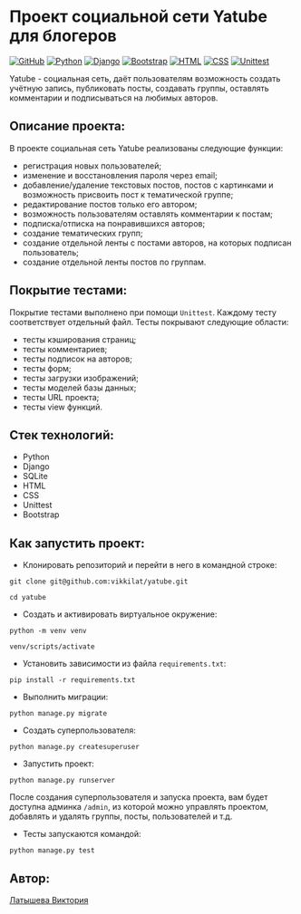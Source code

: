# Проект социальной сети Yatube для блогеров
[![GitHub](https://img.shields.io/badge/-GitHub-464646??style=flat-square&logo=GitHub)](https://github.com/EvgVol)
[![Python](https://img.shields.io/badge/-Python-464646??style=flat-square&logo=Python)](https://www.python.org/)
[![Django](https://img.shields.io/badge/-Django-464646??style=flat-square&logo=Django)](https://www.djangoproject.com/)
[![Bootstrap](https://img.shields.io/badge/-Bootstrap-464646??style=flat-square&logo=Bootstrap)](https://www.getbootstrap.com/)
[![HTML](https://img.shields.io/badge/-HTML-464646??style=flat-square&logo=HTML)]()
[![CSS](https://img.shields.io/badge/-CSS-464646??style=flat-square&logo=CSS)]()
[![Unittest](https://img.shields.io/badge/-Unittest-464646??style=flat-square&logo=Unittest)]()

Yatube - социальная сеть, даёт пользователям возможность создать учётную запись,
публиковать посты, создавать группы, оставлять комментарии и подписываться на
любимых авторов.

## Описание проекта:

В проекте социальная сеть Yatube реализованы следующие функции:

* регистрация новых пользователей;
* изменение и восстановления пароля через email;
* добавление/удаление текстовых постов, постов с картинками и возможность
присвоить пост к тематической группе;
* редактирование постов только его автором;
* возможность пользователям оставлять комментарии к постам;
* подписка/отписка на понравившихся авторов;
* создание тематических групп;
* создание отдельной ленты с постами авторов, на которых подписан пользователь;
* создание отдельной ленты постов по группам.

## Покрытие тестами:

Покрытие тестами выполнено при помощи ```Unittest```. Каждому тесту соответствует
отдельный файл. Тесты покрывают следующие области:
* тесты кэширования страниц;
* тесты комментариев;
* тесты подписок на авторов;
* тесты форм;
* тесты загрузки изображений;
* тесты моделей базы данных;
* тесты URL проекта;
* тесты view функций.

## Стек технологий:

*   Python
*   Django
*   SQLite
*   HTML
*   CSS
*   Unittest
*   Bootstrap

## Как запустить проект:

* Клонировать репозиторий и перейти в него в командной строке:

```
git clone git@github.com:vikkilat/yatube.git
```

```
cd yatube
```

* Cоздать и активировать виртуальное окружение:

```
python -m venv venv
```

```
venv/scripts/activate
```

* Установить зависимости из файла ```requirements.txt```:

```
pip install -r requirements.txt
```

* Выполнить миграции:

```
python manage.py migrate
```

* Создать суперпользователя:
```
python manage.py createsuperuser
```
* Запустить проект:

```
python manage.py runserver
```
После создания суперпользователя и запуска проекта, вам будет доступна админка
```/admin```, из которой можно управлять проектом, добавлять и удалять группы, посты,
пользователей и т.д.

* Тесты запускаются командой:
```
python manage.py test
```
## Автор:
[Латышева Виктория](https://github.com/vikkilat)
